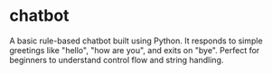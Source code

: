 # chatbot
A basic rule-based chatbot built using Python. It responds to simple greetings like "hello", "how are you", and exits on "bye". Perfect for beginners to understand control flow and string handling.
